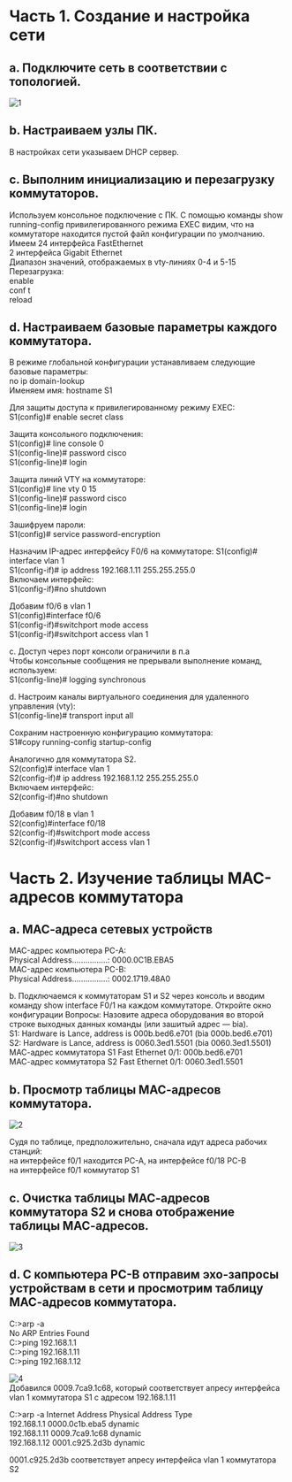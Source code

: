 # Часть 1. Создание и настройка сети  


## a. Подключите сеть в соответствии с топологией.  
  

![1](1.png)
  
## b. Настраиваем узлы ПК.    
В настройках сети указываем DHCP сервер.
## c. Выполним инициализацию и перезагрузку коммутаторов.  
Используем консольное подключение с ПК. С помощью команды show running-config привилегированного режима EXEC видим, что на коммутаторе находится пустой файл конфигурации по умолчанию.  
Имеем 24 интерфейса FastEthernet  
2 интерфейса Gigabit Ethernet  
Диапазон значений, отображаемых в vty-линиях 0-4 и 5-15  
Перезагрузка:  
enable  
conf t  
reload  
  
## d. Настраиваем базовые параметры каждого коммутатора.  

В режиме глобальной конфигурации устанавливаем следующие базовые параметры:    
no ip domain-lookup  
Именяем имя:  hostname S1  

Для защиты доступа к привилегированному режиму EXEC:   
S1(config)# enable secret class  
    
Защита консольного подключения:  
S1(config)# line console 0   
S1(config-line)# password cisco   
S1(config-line)# login  

Защита линий VTY на коммутаторе:  
S1(config)# line vty 0 15   
S1(config-line)# password cisco   
S1(config-line)# login  

Зашифруем пароли:  
S1(config)# service password-encryption    

Назначим IP-адрес интерфейсу F0/6 на коммутаторе: 
S1(config)# interface vlan 1   
S1(config-if)# ip address 192.168.1.11 255.255.255.0  
Включаем интерфейс:  
S1(config-if)#no shutdown  
  
Добавим f0/6 в vlan 1  
S1(config)#interface f0/6  
S1(config-if)#switchport mode access  
S1(config-if)#switchport access vlan 1  
  
c. Доступ через порт консоли ограничили в п.а  
Чтобы консольные сообщения не прерывали выполнение команд, используем:  
S1(config-line)# logging synchronous   


d. Настроим каналы виртуального соединения для удаленного управления (vty):  
S1(config-line)# transport input all
  
  
Сохраним настроенную конфигурацию коммутатора:  
S1#copy running-config startup-config 

Аналогично для коммутатора S2.    
S2(config)# interface vlan 1   
S2(config-if)# ip address 192.168.1.12 255.255.255.0  
Включаем интерфейс:  
S2(config-if)#no shutdown  
  
Добавим f0/18 в vlan 1  
S2(config)#interface f0/18  
S2(config-if)#switchport mode access  
S2(config-if)#switchport access vlan 1  

# Часть 2. Изучение таблицы МАС-адресов коммутатора  
## a. МАС-адреса сетевых устройств   
MAC-адрес компьютера PC-A:   
Physical Address................: 0000.0C1B.EBA5  
MAC-адрес компьютера PC-B:  
Physical Address................: 0002.1719.48A0  

b. Подключаемся к коммутаторам S1 и S2 через консоль и вводим команду show interface F0/1 на каждом коммутаторе.
Откройте окно конфигурации
Вопросы:
Назовите адреса оборудования во второй строке выходных данных команды (или зашитый адрес — bia).  
S1: Hardware is Lance, address is 000b.bed6.e701 (bia 000b.bed6.e701)  
S2: Hardware is Lance, address is 0060.3ed1.5501 (bia 0060.3ed1.5501)  
МАС-адрес коммутатора S1 Fast Ethernet 0/1: 000b.bed6.e701  
МАС-адрес коммутатора S2 Fast Ethernet 0/1: 0060.3ed1.5501  
  
## b. Просмотр таблицы МАС-адресов коммутатора.  
![2](2.png)  

Судя по таблице, предположительно, сначала идут адреса рабочих станций:  
на интерфейсе f0/1 находится PC-A, 
на интерфейсе f0/18 PC-B  
на интерфейсе f0/1 коммутатор S1  

## c. Очистка таблицы МАС-адресов коммутатора S2 и снова отображение таблицы МАС-адресов.  
  
![3](3.png)    

## d. С компьютера PC-B отправим эхо-запросы устройствам в сети и просмотрим таблицу МАС-адресов коммутатора.  
C:\>arp -a  
No ARP Entries Found  
C:\>ping 192.168.1.1  
C:\>ping 192.168.1.11  
C:\>ping 192.168.1.12  
  
![4](4.png)  
Добавился 0009.7ca9.1c68, который соответствует апресу интерфейса vlan 1 коммутатора S1 с адресом 192.168.1.11  
  
C:\>arp -a
  Internet Address      Physical Address      Type  
  192.168.1.1           0000.0c1b.eba5        dynamic  
  192.168.1.11          0009.7ca9.1c68        dynamic  
  192.168.1.12          0001.c925.2d3b        dynamic  
  
0001.c925.2d3b соответствует апресу интерфейса vlan 1 коммутатора S2  



